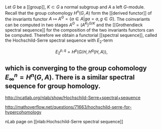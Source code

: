 Let $G$ be a [[group]], $K\subset G$ a normal subgroup and $A$ a left $G$-module. Recall that the group cohomology $H^n(G,A)$ form the [[derived functor]] of the invariants functor $A\mapsto A^G = \{ a\in A | ga = a, g\in G\}$. The coinvariants can be computed in two stages $A^G = (A^K)^{G/K}$ and the [[Grothendieck spectral sequence]] for the composition of the two invariants functors can be computed. Therefore we obtain a functorial [[spectral sequence]], called the Hochschild-Serre spectral sequence with $E_2$-term 

$$E^{p,q}_2 = H^p(G/H,H^q(H,A)),$$ 

which is converging to the group cohomology $E^n_\infty = H^n(G,A)$.  There is a similar spectral sequence for group homology. 
---
<http://ncatlab.org/nlab/show/Hochschild-Serre+spectral+sequence>

<http://mathoverflow.net/questions/71663/hochschild-serre-for-hypercohomology>

nLab page on [[nlab:Hochschild-Serre spectral sequence]]
